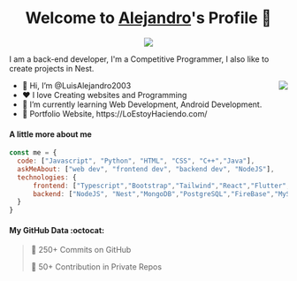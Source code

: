 <p align="center">
  <h1 align="center">Welcome to <a href="https://github.com/LuisAlejandro2003">Alejandro</a>'s Profile 👋</h1>
</p>
<p align="center">
  <a align="center" href="https://github.com/DenverCoder1/readme-typing-svg"><img src="https://readme-typing-svg.herokuapp.com?&font=IBM+Plex+Sans&color=F72EE2&size=25&lines=Welcome+to+my+GitHub+Profile!;I'm+a+Back+end+developer;I'm+a+competitive+programmer;I'm+a+Nest+developer" /></a>
</p>
<p>I am a back-end developer, I'm a Competitive Programmer, I also like to create projects in Nest.</p>
<img align="right" src="https://media.giphy.com/media/M9gbBd9nbDrOTu1Mqx/giphy.gif">
<ul>
  <li>👋 Hi, I’m @LuisAlejandro2003</li>
  <li>❤️ I love Creating websites and Programming</li>
  <li>🌱 I’m currently learning Web Development, Android Development.</li>
  <li>🧐 Portfolio Website, https://LoEstoyHaciendo.com/</li>
</ul>

#### A little more about me
```javascript
const me = {
  code: ["Javascript", "Python", "HTML", "CSS", "C++","Java"],
  askMeAbout: ["web dev", "frontend dev", "backend dev", "NodeJS"],
  technologies: {
      frontend: ["Typescript","Bootstrap","Tailwind","React","Flutter","VanillaJS"],
      backend: ["NodeJS", "Nest","MongoDB","PostgreSQL","FireBase","MySQL","Java"],
  }
}
```

#### My GitHub Data :octocat:

> 📜 250+ Commits on GitHub
 > 
> 🔑 50+ Contribution in Private Repos
 > 

